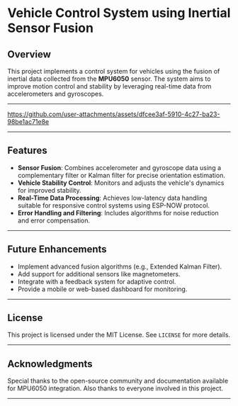 # Vehicle Control System using Inertial Sensor Fusion

## Overview
This project implements a control system for vehicles using the fusion of inertial data collected from the **MPU6050** sensor. The system aims to improve motion control and stability by leveraging real-time data from accelerometers and gyroscopes.

---

https://github.com/user-attachments/assets/dfcee3af-5910-4c27-ba23-98be1ac71e8e

---

## Features
- **Sensor Fusion**: Combines accelerometer and gyroscope data using a complementary filter or Kalman filter for precise orientation estimation.
- **Vehicle Stability Control**: Monitors and adjusts the vehicle's dynamics for improved stability.
- **Real-Time Data Processing**: Achieves low-latency data handling suitable for responsive control systems using ESP-NOW protocol.
- **Error Handling and Filtering**: Includes algorithms for noise reduction and error compensation.

---

## Future Enhancements
- Implement advanced fusion algorithms (e.g., Extended Kalman Filter).
- Add support for additional sensors like magnetometers.
- Integrate with a feedback system for adaptive control.
- Provide a mobile or web-based dashboard for monitoring.

---

## License
This project is licensed under the MIT License. See `LICENSE` for more details.

---

## Acknowledgments
Special thanks to the open-source community and documentation available for MPU6050 integration. Also thanks to everyone involved in this project. 

---
